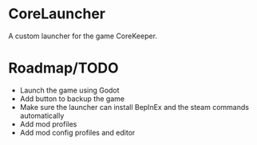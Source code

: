 # CoreLauncher
A custom launcher for the game CoreKeeper.

# Roadmap/TODO
- Launch the game using Godot
- Add button to backup the game
- Make sure the launcher can install BepInEx and the steam commands automatically
- Add mod profiles
- Add mod config profiles and editor
